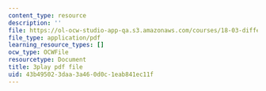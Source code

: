 ```yaml
---
content_type: resource
description: ''
file: https://ol-ocw-studio-app-qa.s3.amazonaws.com/courses/18-03-differential-equations-spring-2010/43b495023daa3a460d0c1eab841ec11f_YQ7HEE8-OfA.pdf
file_type: application/pdf
learning_resource_types: []
ocw_type: OCWFile
resourcetype: Document
title: 3play pdf file
uid: 43b49502-3daa-3a46-0d0c-1eab841ec11f
---
```

